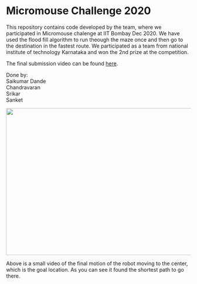 # Micromouse Challenge 2020

This repository contains code developed by the team, where we participated in Micromouse chalenge at IIT Bombay Dec 2020. 
We have used the flood fill algorithm to run theough the maze once and then go to the destination in the fastest route.
We participated as a team from national institute of technology Karnataka and won the 2nd prize at the competition.

The final submission video can be found [here](https://youtu.be/-90wIqvNibQ).

Done by:<br>
Saikumar Dande<br>
Chandravaran<br>
Srikar<br>
Sanket<br>


<img src="media/micromouse.gif" width="700" height="400" />

Above is a small video of the final motion of the robot moving to the center, which is the goal location. As you can see it found the shortest path to go there.
